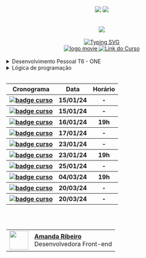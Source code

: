 <div align=center>
    <a href="https://github.com/Amanda-ribeiiro/ONE-T6/blob/main/README.md"><img src="https://img.shields.io/badge/Idioma-Portugu%C3%AAs-green"></a>
    <a href="https://github.com/Amanda-ribeiiro/ONE-T6/blob/main/README.en.md"><img src="https://img.shields.io/badge/Language-English-blue"></a>
</div>

<br>
<br>

<div align=center>
    <a href="https://cursos.alura.com.br/formacao-fase-selecao-one6" target="_blank">
        <img align="center"  src="https://github.com/Amanda-ribeiiro/ONE-T6/assets/108890154/6c5ed157-93cb-4487-85cc-075f06bf27c5">
    </a>
</div>

<br>

<div align=center>
  <a href="https://git.io/typing-svg"><img src="https://readme-typing-svg.herokuapp.com?font=Fira+Code&weight=700&size=27&pause=1000&color=5865F2&random=false&width=435&lines=Oracle+Next+Education+-+T6" alt="Typing SVG" />
  </a>
</div>


<div align="center">
    <a href="https://cursos.alura.com.br/formacao-logica-de-programacao-turma-6-oracle-one" target="_blank">
        <img src="https://img.shields.io/badge/▶-2a2a2a?style=for-the-badge&logo=movie&logoColor=2a2a2a" target="_blank" alt="logo movie" />
        <img src="https://img.shields.io/badge/Acessar%20o%20Curso%20na%20Plataforma-DE8B36?style=for-the-badge" target="_blank" alt="Link do Curso" />
    </a>
</div>

<br>

<div>
  <details>
    <summary>Desenvolvimento Pessoal T6 - ONE</summary>
    <br>
      <table align="center">
        <thead>
          <tr>
            <th>Curso</th>
            <th>Prazo</th>
            <th>Acessar</th>
            <th>Modulos</th>
            <th>Carga Horária</th>
          </tr>
        </thead>
        <tbody>
          <tr>
            <td>Desenvolvimento Pessoal T6 - ONE</td>
            <td align=center>20/03/24</td>
            <td align="center"><a href="https://cursos.alura.com.br/formacao-desenvolvimento-pessoal-turma6-one" target="_blank">link</a></td>
            <td align="center">4</td>
            <td align="center">38h</td>
          </tr>
        </tbody>
      </table>
  </details>
</div>

<div>
  <details>
    <summary>Lógica de programação</summary>
    <br>
      <table align="center">
        <thead>
          <tr>
            <th>Curso</th>
            <th>Prazo</th>
            <th>Acessar</th>
            <th>Modulos</th>
            <th>Carga Horária</th>
          </tr>
        </thead>
        <tbody>
          <tr>
            <td><a href="https://github.com/Amanda-ribeiiro/ONE-T6/tree/main/L%C3%B3gica%20de%20Programa%C3%A7%C3%A3o/L%C3%B3gica%20de%20Programa%C3%A7%C3%A3o/Mergulhe%20em%20programa%C3%A7%C3%A3o%20com%20JavaScript" target="_blank">Lógica de programação: mergulhe em programação com JavaScript</a></td>
            <td align=center>25/01/24</td>
            <td align="center"><a href="https://cursos.alura.com.br/course/logica-programacao-mergulhe-programacao-javascript" target="_blank">link</a></td>
            <td align="center">5</td>
            <td align="center">6h</td>
          </tr>
          <tr>
            <td><a href="https://github.com/Amanda-ribeiiro/ONE-T6/tree/main/L%C3%B3gica%20de%20Programa%C3%A7%C3%A3o/L%C3%B3gica%20de%20Programa%C3%A7%C3%A3o/Explore%20fun%C3%A7%C3%B5es%20e%20listas" target="_blank">Lógica de programação: explore funções e listas</a></td>
            <td align=center>-</td>
            <td align="center"><a href="https://cursos.alura.com.br/course/logica-programacao-funcoes-listas" target="_blank">link</a></td>
            <td align="center">5</td>
            <td align="center">6h</td>
          </tr>
          <tr>
            <td><a href="https://github.com/Amanda-ribeiiro/ONE-T6/tree/main/L%C3%B3gica%20de%20Programa%C3%A7%C3%A3o/L%C3%B3gica%20de%20Programa%C3%A7%C3%A3o/Praticando%20com%20desafios" target="_blank">Lógica de programação: praticando com desafios</a></td>
            <td align=center>-</td>
            <td align="center"><a href="https://cursos.alura.com.br/course/logica-programacao-praticando-desafios" target="_blank">link</a></td>
            <td align="center">5</td>
            <td align="center">8h</td>
          </tr>
          <tr>
            <td><a href="https://github.com/Amanda-ribeiiro/ONE-T6/tree/main/L%C3%B3gica%20de%20Programa%C3%A7%C3%A3o/JavaScript/Pratique%20l%C3%B3gica%20com%20desenhos%2C%20anima%C3%A7%C3%B5es%20e%20um%20jogo" target="_blank">JavaScript e HTML: pratique lógica com desenhos, animações e um jogo</a></td>
            <td align=center>-</td>
            <td align="center"><a href="https://cursos.alura.com.br/course/logica-programacao-pratica-com-desenho-animacoes-em-jogo" target="_blank">link</a></td>
            <td align="center">5</td>
            <td align="center">10h</td>
          </tr>
          <tr>
            <td><a href="https://github.com/Amanda-ribeiiro/ONE-T6/tree/main/L%C3%B3gica%20de%20Programa%C3%A7%C3%A3o/JavaScript/Desenvolva%20um%20jogo%20e%20pratique%20l%C3%B3gica%20de%20programa%C3%A7%C3%A3o" target="_blank">JavaScript e HTML: desenvolva um jogo e pratique lógica de programação</a></td>
            <td align=center>-</td>
            <td align="center"><a href="https://cursos.alura.com.br/course/logica-programacao-javascript-html" target="_blank">link</a></td>
            <td align="center">9</td>
            <td align="center">16h</td>
          </tr>
          <tr>
            <td><a href="https://github.com/Amanda-ribeiiro/ONE-T6/tree/main/L%C3%B3gica%20de%20Programa%C3%A7%C3%A3o/Git%20e%20GitHub/Compartilhando%20e%20colaborando%20em%20projetos" target="_blank">Git e GitHub: compartilhando e colaborando em projetos</a></td>
            <td align=center>-</td>
            <td align="center"><a href="https://cursos.alura.com.br/course/git-github-compartilhando-colaborando-projetos" target="_blank">link</a></td>
            <td align="center">5</td>
            <td align="center">8h</td>
          </tr>
        </tbody>
      </table>
  </details>
</div>

<br>
<div align="center">
  <table>
    <thead>
      <tr>
        <th>Cronograma</th>
        <th>Data</th>
        <th>Horário</th>
      </tr>
    </thead>
    <tbody>
      <tr>
        <th align="left">
          <a href="https://cursos.alura.com.br/formacao-fase-selecao-one6" target="_blank">
            <img src="https://img.shields.io/badge/Libera%C3%A7%C3%A3o%20da%20Forma%C3%A7%C3%A3o%20Fase%20Sele%C3%A7%C3%A3o%20-%20Informativa?style=for-the-badge&logoColor=%23565656&labelColor=%23FFFFFF&color=%23A5CAD2&link=https%3A%2F%2Fcursos.alura.com.br%2Fformacao-fase-selecao-one6" alt="badge curso"/>
          </a>
        </th>
        </th>
        <th align="center">15/01/24</th>
        <th align="center">-</th>
      </tr>
      <tr>
        <th align="left">
          <a href="https://cursos.alura.com.br/formacao-desenvolvimento-pessoal-turma6-one" target="_blank">
            <img src="https://img.shields.io/badge/Libera%C3%A7%C3%A3o%20do%20Desenvolvimento%20Pessoal%20-%20Informativa?style=for-the-badge&logoColor=%23565656&labelColor=%23FFFFFF&color=%23A5CAD2&link=https%3A%2F%2Fcursos.alura.com.br%2Fformacao-desenvolvimento-pessoal-turma6-one" alt="badge curso"/>
          </a>
        </th>
        <th align="center">15/01/24</th>
        <th align="center">-</th>
      </tr>
      <tr>
        <th align="left">
          <a href="https://www.youtube.com/watch?v=-cEWah7J9zE" target="_blank">
            <img src="https://img.shields.io/badge/Hello%20ONE%20BR%20-%20Informativa?style=for-the-badge&logoColor=%23565656&labelColor=%23FFFFFF&color=%23A5CAD2&link=https%3A%2F%2Fcursos.alura.com.br%2Fformacao-fase-selecao-one6" alt="badge curso"/>
          </a>
        </th>
        <th align="center">16/01/24</th>
        <th align="center">19h</th>
      </tr>
      <tr>
        <th align="left">
          <a href="https://cursos.alura.com.br/category/programacao" target="_blank">
            <img src="https://img.shields.io/badge/Iniciante%20em%20Programa%C3%A7%C3%A3o-%20Informativa?style=for-the-badge&logoColor=%23565656&labelColor=%23FFFFFF&color=%23A5CAD2&link=https%3A%2F%2Fcursos.alura.com.br%2Fformacao-fase-selecao-one6" alt="badge curso"/>
          </a>
        </th>
        <th align="center">17/01/24</th>
        <th align="center">-</th>
      </tr>
      <tr>
        <th align="left">
          <a href="https://www.alura.com.br/challenges/challenge-one-logica/sprint01-construa-decodificador-texto-com-javascript" target="_blank">
            <img src="https://img.shields.io/badge/Liberacion%20Challenge%20Encriptador%20-%20Informativa?style=for-the-badge&logoColor=%23565656&labelColor=%23FFFFFF&color=%23A5CAD2&link=https%3A%2F%2Fcursos.alura.com.br%2Fformacao-fase-selecao-one6" alt="badge curso"/>
          </a>
        </th>
        <th align="center">23/01/24</th>
        <th align="center">-</th>
      </tr>
      <tr>
        <th align="left">
          <a href="https://www.youtube.com/watch?v=XlfNkUeHYgE" target="_blank">
            <img src="https://img.shields.io/badge/Live%20de%20Lan%C3%A7amento%20Fase%20Decodificador%20-%20Informativa?style=for-the-badge&logoColor=%23565656&labelColor=%23FFFFFF&color=%23A5CAD2&link=https%3A%2F%2Fcursos.alura.com.br%2Fformacao-fase-selecao-one6" alt="badge curso"/>
          </a>
        </th>
        <th align="center">23/01/24</th>
        <th align="center">19h</th>
      </tr>
      <tr>
        <th align="left">
          <a href="" target="_blank">
            <img src="https://img.shields.io/badge/Curso%20L%C3%B3gica%20de%20programa%C3%A7%C3%A3o%3A%20mergulhe%20em%20programa%C3%A7%C3%A3o%20com%20JavaScript-%20Informativa?style=for-the-badge&logoColor=%23565656&labelColor=%23FFFFFF&color=%23A5CAD2&link=https%3A%2F%2Fcursos.alura.com.br%2Fformacao-fase-selecao-one6" alt="badge curso"/>
          </a>
        </th>
        <th align="center">25/01/24</th>
        <th align="center">-</th>
      </tr>
      <tr>
        <th align="left">
          <a href="" target="_blank">
            <img src="https://img.shields.io/badge/Live%20SmP%20Decodificadorde%20Texto%20-%20Informativa?style=for-the-badge&logoColor=%23565656&labelColor=%23FFFFFF&color=%23A5CAD2&link=https%3A%2F%2Fcursos.alura.com.br%2Fformacao-fase-selecao-one6" alt="badge curso"/>
          </a>
        </th>
        <th align="center">04/03/24</th>
        <th align="center">19h</th>
      </tr>
      <tr>
        <th align="left">
          <a href="" target="_blank">
            <img src="https://img.shields.io/badge/Finalizar%20os%207%20%20cursos%20da%20primeira%20trilha:%20Iniciante%20em%20Programa%C3%A7%C3%A3o%20-%20Informativa?style=for-the-badge&logoColor=%23565656&labelColor=%23FFFFFF&color=%23A5CAD2&link=https%3A%2F%2Fcursos.alura.com.br%2Fformacao-fase-selecao-one6" alt="badge curso"/>
          </a>
        </th>
        <th align="center">20/03/24</th>
        <th align="center">-</th>
      </tr>
      <tr>
        <th align="left">
          <a href="" target="_blank">
            <img src="https://img.shields.io/badge/Finalizar%20os%204%20cursos%20Desenvolvimento%20Pessoal%20-%20Informativa?style=for-the-badge&logoColor=%23565656&labelColor=%23FFFFFF&color=%23A5CAD2&link=https%3A%2F%2Fcursos.alura.com.br%2Fformacao-fase-selecao-one6" alt="badge curso"/>
          </a>
        </th>
        <th align="center">20/03/24</th>
        <th align="center">-</th>
      </tr>
    </tbody>
  </table>  
</div>

<br>
<br>


<table align=right>
  <tr>
    <td>
      <img width="50px" align="center" src="https://avatars.githubusercontent.com/Amanda-ribeiiro"/>
    </td>
    <td align="left">
      <a href="https://github.com/Amanda-ribeiiro">
        <span><b>Amanda Ribeiro</b></span>
      </a>
      <br>
      <span>Desenvolvedora Front-end</span>
    </td>
  </tr>
</table>
